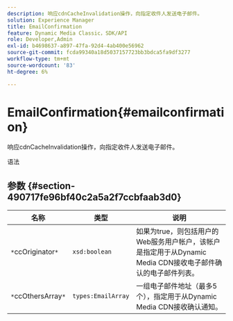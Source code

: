 ```yaml
---
description: 响应cdnCacheInvalidation操作，向指定收件人发送电子邮件。
solution: Experience Manager
title: EmailConfirmation
feature: Dynamic Media Classic，SDK/API
role: Developer,Admin
exl-id: b4698637-a897-47fa-92d4-4ab400e56962
source-git-commit: fcda99340a18d5037157723bb3bdca5fa9df3277
workflow-type: tm+mt
source-wordcount: '83'
ht-degree: 6%

---
```


# EmailConfirmation{#emailconfirmation}

响应cdnCacheInvalidation操作，向指定收件人发送电子邮件。

语法

## 参数 {#section-490717fe96bf40c2a5a2f7ccbfaab3d0}

| 名称 | 类型 | 说明 |
|---|---|---|
| `*`ccOriginator`*` | `xsd:boolean` | 如果为true，则包括用户的Web服务用户帐户，该帐户是指定用于从Dynamic Media CDN接收电子邮件确认的电子邮件列表。 |
| `*`ccOthersArray`*` | `types:EmailArray` | 一组电子邮件地址（最多5个），指定用于从Dynamic Media CDN接收确认通知。 |
